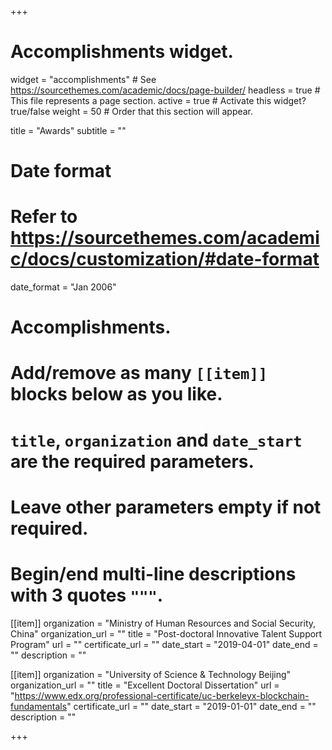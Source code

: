 +++
# Accomplishments widget.
widget = "accomplishments"  # See https://sourcethemes.com/academic/docs/page-builder/
headless = true  # This file represents a page section.
active = true  # Activate this widget? true/false
weight = 50  # Order that this section will appear.

title = "Awards"
subtitle = ""

# Date format
#   Refer to https://sourcethemes.com/academic/docs/customization/#date-format
date_format = "Jan 2006"

# Accomplishments.
#   Add/remove as many `[[item]]` blocks below as you like.
#   `title`, `organization` and `date_start` are the required parameters.
#   Leave other parameters empty if not required.
#   Begin/end multi-line descriptions with 3 quotes `"""`.

[[item]]
  organization = "Ministry of Human Resources and Social Security, China"
  organization_url = ""
  title = "Post-doctoral Innovative Talent Support Program"
  url = ""
  certificate_url = ""
  date_start = "2019-04-01"
  date_end = ""
  description = ""

[[item]]
  organization = "University of Science & Technology Beijing"
  organization_url = ""
  title = "Excellent Doctoral Dissertation"
  url = "https://www.edx.org/professional-certificate/uc-berkeleyx-blockchain-fundamentals"
  certificate_url = ""
  date_start = "2019-01-01"
  date_end = ""
  description = ""
  

+++
